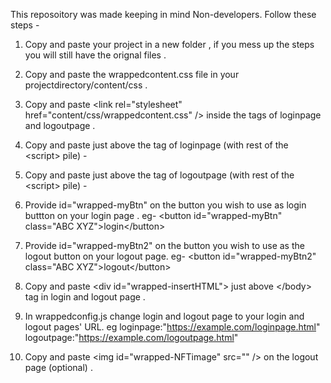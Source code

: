 This reposoitory was made keeping in mind Non-developers. Follow these steps  - 

1. Copy and paste your project in a new folder , if you mess up the steps you will still have the orignal files .  

2. Copy and paste the wrappedcontent.css file in your projectdirectory/content/css . 

3. Copy and paste \<link rel="stylesheet" href="content/css/wrappedcontent.css" /> inside the <head></head> tags of loginpage and logoutpage  . 

4. Copy and paste just above the </body> tag of loginpage (with rest of the \<script></script> pile)  -
    <script type="module" src="scripts/wrappedconfig.js"></script>
    <script src="https://cdn.jsdelivr.net/npm/web3@latest/dist/web3.min.js"></script>
    <script src="https://cdn.jsdelivr.net/npm/@walletconnect/web3-provider@1.7.5/dist/umd/index.min.js"></script>
    <script src="https://code.jquery.com/jquery-3.6.0.min.js"></script>
    <script type="module" src="scripts/NFKEYWRAPPER.js"></script>  

5. Copy and paste just above the </body> tag of logoutpage (with rest of the \<script></script> pile) -
    <script type="module" src="scripts/wrappedconfig.js"></script>
    <script src="https://cdn.jsdelivr.net/npm/web3@latest/dist/web3.min.js"></script>
    <script src="https://cdn.jsdelivr.net/npm/@walletconnect/web3-provider@1.7.5/dist/umd/index.min.js"></script>
    <script src="https://code.jquery.com/jquery-3.6.0.min.js"></script>
    <script type="module" src="scripts/secondarypage.js"></script>

6. Provide id="wrapped-myBtn" on the button you wish to use as login buttton on your login page . 
   eg- \<button id="wrapped-myBtn"  class="ABC XYZ">login\</button>

7. Provide id="wrapped-myBtn2" on the button you wish to use as the logout button on your logout page. 
   eg-  \<button id="wrapped-myBtn2"  class="ABC XYZ">logout\</button>

8. Copy and paste \<div id="wrapped-insertHTML"></div> just above \</body> tag in login and logout page . 

9. In wrappedconfig.js change login and logout page to your login and logout pages' URL. 
  eg loginpage:"https://example.com/loginpage.html"
     logoutpage:"https://example.com/logoutpage.html"

10. Copy and paste \<img  id="wrapped-NFTimage" src="" /> on the logout page (optional) .



